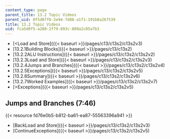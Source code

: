 ```yaml
---
content_type: page
parent_title: 13.2 Topic Videos
parent_uid: 0f5d07f6-2e94-7d88-a1f1-191b8a267539
title: 13.2 Topic Videos
uid: fca5d0f5-a280-2f79-893c-889a2c05a7b3
---
```


*   [<Load and Store]({{< baseurl >}}/pages/c13/c13s2/c13s2v3)
*   [13.2.1Building Blocks]({{< baseurl >}}/pages/c13/c13s2)
*   [13.2.2ALU Instructions]({{< baseurl >}}/pages/c13/c13s2/c13s2v2)
*   [13.2.3Load and Store]({{< baseurl >}}/pages/c13/c13s2/c13s2v3)
*   [13.2.4Jumps and Branches]({{< baseurl >}}/pages/c13/c13s2/c13s2v4)
*   [13.2.5Exceptions]({{< baseurl >}}/pages/c13/c13s2/c13s2v5)
*   [13.2.6Summary]({{< baseurl >}}/pages/c13/c13s2/c13s2v6)
*   [13.2.7Worked Examples]({{< baseurl >}}/pages/c13/c13s2/c13s2v7)
*   [\>Exceptions]({{< baseurl >}}/pages/c13/c13s2/c13s2v5)

Jumps and Branches (7:46)
-------------------------

{{< resource fd76e0b5-b812-ba61-ea87-55563396a941 >}}

*   [BackLoad and Store]({{< baseurl >}}/pages/c13/c13s2/c13s2v3)
*   [ContinueExceptions]({{< baseurl >}}/pages/c13/c13s2/c13s2v5)